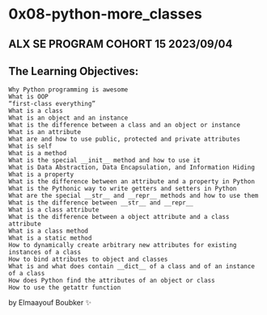# 0x08-python-more_classes
## ALX SE PROGRAM COHORT 15 2023/09/04
## The Learning Objectives:

	Why Python programming is awesome
	What is OOP
	“first-class everything”
	What is a class
	What is an object and an instance
	What is the difference between a class and an object or instance
	What is an attribute
	What are and how to use public, protected and private attributes
	What is self
	What is a method
	What is the special __init__ method and how to use it
	What is Data Abstraction, Data Encapsulation, and Information Hiding
	What is a property
	What is the difference between an attribute and a property in Python
	What is the Pythonic way to write getters and setters in Python
	What are the special __str__ and __repr__ methods and how to use them
	What is the difference between __str__ and __repr__
	What is a class attribute
	What is the difference between a object attribute and a class attribute
	What is a class method
	What is a static method
	How to dynamically create arbitrary new attributes for existing instances of a class
	How to bind attributes to object and classes
	What is and what does contain __dict__ of a class and of an instance of a class
	How does Python find the attributes of an object or class
	How to use the getattr function

by Elmaayouf Boubker ✨
